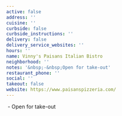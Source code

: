 ```yaml
---
active: false
address: ''
cuisine: ''
curbside: false
curbside_instructions: ''
delivery: false
delivery_service_websites: ''
hours: ''
name: Vinny's Paisans Italian Bistro
neighborhood: ''
notes: '&nbsp;-&nbsp;Open for take-out'
restaurant_phone: ''
social: ''
takeout: false
website: https://www.paisanspizzeria.com/
---
```


&nbsp;-&nbsp;Open for take-out